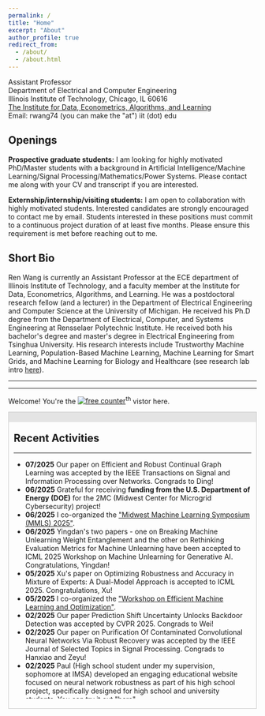 ```yaml
---
permalink: /
title: "Home"
excerpt: "About"
author_profile: true
redirect_from: 
  - /about/
  - /about.html
---
```


Assistant Professor<br/>
Department of Electrical and Computer Engineering<br/>
Illinois Institute of Technology, Chicago, IL 60616<br/>
[The Institute for Data, Econometrics, Algorithms, and Learning](https://www.ideal-institute.org/)<br/>
Email: rwang74 (you can make the "at") iit (dot) edu

**Openings**
------
**Prospective graduate students:** I am looking for highly motivated PhD/Master students with a background in Artificial Intelligence/Machine Learning/Signal Processing/Mathematics/Power Systems. Please contact me along with your CV and transcript if you are interested.
 
**Externship/internship/visiting students:** I am open to collaboration with highly motivated students. Interested candidates are strongly encouraged to contact me by email. Students interested in these positions must commit to a continuous project duration of at least five months. Please ensure this requirement is met before reaching out to me. <!---For undergraduate and Master students already enrolled in IIT, if you're interested in doing research in my group, please setup an appointment with me via your IIT emails.--->

**Short Bio**
------
Ren Wang is currently an Assistant Professor at the ECE department of Illinois Institute of Technology, and a faculty member at the Institute for Data, Econometrics, Algorithms, and Learning. He was a postdoctoral research fellow (and a lecturer) in the Department of Electrical Engineering and Computer Science at the University of Michigan. He received his Ph.D degree from the Department of Electrical, Computer, and Systems Engineering at Rensselaer Polytechnic Institute. He received both his bachelor's degree and master's degree in Electrical Engineering from Tsinghua University. His research interests include Trustworthy Machine Learning, Population-Based Machine Learning, Machine Learning for Smart Grids, and Machine Learning for Biology and Healthcare (see research lab intro [here](https://wangren09.github.io/Lab/)).

<!---I am a postdoctoral research fellow (and a lecturer) in [the Department of Electrical Engineering and Computer Science](https://eecs.engin.umich.edu/) at [University of Michigan](https://umich.edu/) with Dr. [Alfred Hero](https://hero.engin.umich.edu/). I received my Ph.D degree from [the Department of Electrical, Computer, and Systems Engineering](https://www.ecse.rpi.edu) at [Rensselaer Polytechnic Institute](https://www.rpi.edu) with Dr. [Meng Wang](https://ecse.rpi.edu/~wang/). I received both my bachelor's degree and master's degree in Electrical Engineering in 2013 and 2016 from [Tsinghua University](https://www.tsinghua.edu.cn/en/). I am also closely collaborating with [Dr. Indika Rajapakse](https://rajapakse.lab.medicine.umich.edu) from University of Michigan, [Dr. Sijia Liu](https://lsjxjtu.github.io/index.html) from Michigan State Univeristy, [Dr. Pin-Yu Chen](https://sites.google.com/site/pinyuchenpage), [Dr. Jinjun Xiong](https://researcher.watson.ibm.com/researcher/view.php?person=us-jinjun) from IBM Research. My research interests include Trustworthy Machine Learning, High-Dimensional Data Analysis, Bio-Inspired Machine Learning, and Robustness/Optimization on Smart Grid.--->


<!---**Contact**--->
------
<!---Name: Ren Wang (王韧)--->  
<!---Email: renwang (you can make the "at") umich (dot) edu--->  
<!---EECS Building, 1301 Beal Avenue--->
<!---Ann Arbor, MI 48109-2122--->


---

Welcome! You're the <a href='https://www.counter12.com'><img src='https://www.counter12.com/img-Wy8YB2Y7Z94Wc867-3.gif' border='0' alt='free counter'></a><script type='text/javascript' src='https://www.counter12.com/ad.js?id=Wy8YB2Y7Z94Wc867'></script><sup>th</sup> vistor here.



<div class="sliding-window">
  <div class="handle"></div>
  <div class="content">
    <h2>Recent Activities</h2>
    <hr>
    <ul>
      <li><strong>07/2025</strong> Our paper on Efficient and Robust Continual Graph Learning was accepted by the IEEE Transactions on Signal and Information Processing over Networks. Congrads to Ding!</li>
      <li><strong>06/2025</strong> Grateful for receiving <strong>funding from the U.S. Department of Energy (DOE)</strong> for the 2MC (Midwest Center for Microgrid Cybersecurity) project!</li>
      <li><strong>06/2025</strong> I co-organized the <a href="https://midwest-ml.org/2025/">"Midwest Machine Learning Symposium (MMLS) 2025"</a>.</li>
      <li><strong>06/2025</strong> Yingdan's two papers - one on Breaking Machine Unlearning Weight Entanglement and the other on Rethinking Evaluation Metrics for Machine Unlearning have been accepted to ICML 2025 Workshop on Machine Unlearning for
Generative AI. Congratulations, Yingdan!</li>
      <li><strong>05/2025</strong> Xu's paper on Optimizing Robustness and Accuracy in Mixture of Experts: A Dual-Model Approach is accepted to ICML 2025. Congratulations, Xu!</li>
      <li><strong>05/2025</strong> I co-organized the <a href="https://www.ideal-institute.org/2025/03/07/efficient-machine-learning-and-optimization/">"Workshop on Efficient Machine Learning and Optimization"</a>.</li>
      <li><strong>02/2025</strong> Our paper Prediction Shift Uncertainty Unlocks Backdoor Detection was accepted by CVPR 2025. Congrads to Wei!</li>
      <li><strong>02/2025</strong> Our paper on Purification Of Contaminated Convolutional Neural Networks Via Robust Recovery was accepted by the IEEE Journal of Selected Topics in Signal Processing. Congrads to Hanxiao and Zeyu!</li>
      <li><strong>02/2025</strong> Paul (High school student under my supervision, sophomore at IMSA) developed an engaging educational website focused on neural network robustness as part of his high school project, specifically designed for high school and university students. You can try it out <a href="https://slippery-possible-blood.anvil.app/">"here"</a>.</li>
      <li><strong>02/2025</strong> Our paper on Revisiting Mode Connectivity in Neural Networks with Bezier Surface was accepted by ICLR 2025. Congrads to Jie!</li>
      <li><strong>02/2025</strong> I will serve as the local arrangements chair of <a href="https://ieeemass2025.github.io/ieeemass2025/">"The 22nd IEEE International Conference on
Mobile Ad-Hoc and Smart Systems (MASS 2025, IEEE Computer Society)"</a>, which will be held on Oct.6-8 in Chicago.</li>
      <li><strong>01/2025</strong> Our paper on Heterogeneous Entity Representation for Medicinal Synergy Prediction was accepted by the Bioinformatics.</li>
      <li><strong>01/2025</strong> Our paper on Data-Driven Analysis of T-Product-Based Dynamical Systems was accepted by the IEEE Control Systems Letters.</li>
      <li><strong>12/2024</strong> Our paper on Towards Uncertainty Estimation in Free-Form Medical Question Answering Applications was accepted by the International Journal of Intelligent Real-Time Automation.</li>
      <li><strong>11/2024</strong> I am organizing a workshop on <a href="https://www.ideal-institute.org/2024/10/30/workshop-on-privacy-and-interpretability-in-generative-ai-peering-into-the-black-box//">"Privacy and Interpretability in Generative AI: Peering into the Black Box"</a>, which will be held on Nov.22 (Friday) in-person at Illinois Tech. If you're interested in the workshop, please consider registering for it (The registration is free).</li>
      <li><strong>06/2024</strong> IDEAL is organizing the Annual Meeting and the Industry Day on June 6th and 7th. You are welcome to register for the <a href="https://www.ideal-institute.org/2024/05/06/ideal-annual-meeting-and-industry-day-2024/">event here</a>.</li>
      <li><strong>04/2024</strong> Jane receives <a href="https://www.iit.edu/news/2024-ece-day-seminar-and-student-research-competition">first place in the Best Presentation Award for Ph.D. Research at 2024 ECE Day - Student Research Competition</a>. Congrats! .</li>
      <li><strong>04/2024</strong> Our paper on Deep Adversarial Defense Against Multilevel-Lp Attacks was accepted by 2024 IEEE International Workshop on Machine Learning for Signal Processing.</li>
      <li><strong>02/2024</strong> Our paper on Towards Multi-Task Privacy Preserving In Deep Learning was accepted by IEEE Access.</li>
      <li><strong>01/2024</strong> Our paper on Identifying Backdoor Data with Optimized Scaled Prediction Consistency was accepted by ICLR 2024. Congrads to Soumeyadeep!</li>
      <li><strong>01/2024</strong> Ignacio's paper on Comprehensive Analysis of PINNs for Power System Transient Stability was accepted by Electronics. Congrats!</li>
      <li><strong>10/2023</strong> I am organizing the Frontiers of Data Science: Theory, Applications, and Trustworthiness Seminar at Illinois Tech.</li>
      <li><strong>10/2023</strong> I attended the <a href="https://drive.google.com/file/d/1XiqILOtIkyjWV4e1XougRRtxrQSE4X00/view?usp=sharing">"ASEE DELTA Junior Faculty Institute"</a>.</li>
      <li><strong>09/2023</strong> I am organizing a workshop on <a href="https://www.ideal-institute.org/2023/08/31/trustworthiness-in-the-presence-of-adversaries-and-strategic-agents-in-ml/">"Trustworthiness in the Presence of Adversaries and Strategic Agents in ML"</a>, which will be held on Oct.12 (Thursday) in-person at Northwestern. If you're interested in the workshop, please consider registering for it.</li>
      <li><strong>08/2023</strong> I've been honored with the <a href="https://www.nsf.gov/awardsearch/showAward?AWD_ID=2319243&HistoricalAwards=false"><strong>NSF FMitF Award</strong></a> on <strong>Towards Verified Robustness and Safety in Power System-Informed Neural Networks</strong>. A huge thank you to NSF for the support!</li>
      <li><strong>07/2023</strong> I was invited to give a talk on Deep Learning Attacks and Defenses at the Oak Ridge National Laboratory</li>
      <li><strong>07/2023</strong> I enrolled in the IEEE PES GM 2023 Mentoring Program as an academic mentor</li>
      <li><strong>06/2023</strong> I received the <a href="https://www.orau.org/news/releases/2023/powe-research-grants-awarded-to-junior-faculty.html"><strong>2023 ORAU Ralph E. Powe Junior Faculty Enhancement Award</strong></a> (35 among 167 applications from 93 institutions). Thanks, ORAU!</li>
      <li><strong>04/2023</strong> Our paper on Enhancing Healthcare Model Trustworthiness through Theoretically Guaranteed One-Hidden-Layer CNN Purification was accepted by ICLR 2023 TML4H. Congrads to Hanxiao and Zeyu!</li>
     <li><strong>03/2023</strong> I will serve as a guest editor for the upcoming special issue on <a href="https://www.mdpi.com/journal/electronics/special_issues/Z9OT1GN32T">Advances in Enhancing Energy and Power System Stability and Control</a> in the journal, Electronics (check our <a href="https://drive.google.com/file/d/1TdKJvo8JpZqUlQ5HwdKl7tVm1Vig39UJ/view?usp=sharing">banner</a> and <a href="https://drive.google.com/file/d/1kAhydZnUKRz4JP97O4Rl_7SVoRM1NJJk/view?usp=sharing">flyer</a>). This is an incredible opportunity to contribute to the cutting-edge research in this field and I would like to invite you to join me in this endeavor. Please consider submitting your paper to this special issue!
      <li><strong>02/2023</strong> I received the <a href="https://www.nsf.gov/awardsearch/showAward?AWD_ID=2246157&HistoricalAwards=false"><strong>NSF CISE Research Initiation Initiative (CRII) Award</strong></a> [<a href="https://www.iit.edu/news/engineering-professor-receives-grant-immune-system-inspired-machine-learning-research">News</a>] on <strong>Immune-Inspired Learning Foundations of Neural Network General Robustness</strong>. Thanks NSF for the support!</li>
      <li><strong>02/2023</strong> Our paper on Physics-Aware Backdoor Attacks in Power System Applications was accepted by the 2023 IEEE PES General Meeting. Congrads to Jianing!</li>
      <li><strong>02/2023</strong> I gave a talk on Practical Machine Learning Attacks and Defenses at Wayne State University</li>
      <li><strong>01/2023</strong> Our paper on poisoning attack mitigation using self-training was accepted by AAAI’s Workshop on AI Safety and was selected as the <a href="https://safeai.webs.upv.es/index.php/best-paper-award/">Best Paper Award Finalist</a>.</li>
      <li><strong>12/2022</strong> Our paper on Physics-Constrained Adversarial Training was accepted by IEEE Transactions on Artificial Intelligence.</li>
      <li><strong>11/2022</strong> I gave a talk on Trustworthy Machine Learning in the IIT ECE Research Seminar.</li>
      <li><strong>10/2022</strong> I gave a talk on Trojan Attacks and Defenses at the IDEAL.</li>
      <li><strong>09/2022</strong> I joined the Institute for Data, Econometrics, Algorithms, and Learning (<a href="https://www.ideal-institute.org/team/">IDEAL</a>) as a faculty member.</li>
      <li><strong>09/2022</strong> Our paper on kNN attack and defense was accepted by IEEE Access.</li>
      <li><strong>08/2022</strong> I joined the Illinois Institute of Technology as a Tenure-Track Assistant Professor.</li>
    </ul>
  </div>
</div>

<style>
  .sliding-window {
    position: relative;
    overflow: hidden;
    height: 600px;
    border: 1px solid #ccc;
    margin-bottom: 20px;
  }

  .handle {
    position: absolute;
    z-index: 2;
    top: 0;
    right: 0;
    width: 100%;
    height: 20px;
    cursor: grab;
    background-color: #ccc;
    opacity: 0.5;
  }

  .handle:hover {
    opacity: 1;
  }

  .handle:active {
    cursor: grabbing;
  }

  .content {
    position: relative;
    top: 0;
    left: 0;
    right: 0;
    margin-top: 0;
    -webkit-transition: margin-top 0.3s ease;
    transition: margin-top 0.3s ease;
    padding: 10px;
    height: 560px;
    overflow-y: scroll;
  }
</style>








<!---**Recent Activities**
------

**02/2023** I received the NSF CISE Research Initiation Initiative (CRII) Award ([News](https://www.iit.edu/news/engineering-professor-receives-grant-immune-system-inspired-machine-learning-research)). Thanks NSF for the support!

**02/2023** Our paper on Physics-Aware Backdoor Attacks in Power System Applications was accepted by the 2023 IEEE PES General Meeting.

**02/2023** I gave a talk on Practical Machine Learning Attacks and Defenses at Wayne State University

**01/2023** Our paper on poisoning attack mitigation using self-training was accepted by AAAI’s Workshop on AI Safety and was selected as the [Best Paper Award Finalist](https://safeai.webs.upv.es/index.php/best-paper-award/)

**12/2022** Our paper on Physics-Constrained Adversarial Training was accepted by IEEE Transactions on Artificial Intelligence

**11/2022** I gave a talk on Trustworthy Machine Learning in the IIT ECE Research Seminar

**10/2022** I gave a talk on Trojan Attacks and Defenses at the IDEAL

**09/2022** I joined the the Institute for Data, Econometrics, Algorithms, and Learning ([IDEAL](https://www.ideal-institute.org/team/)) as a faculty member

**09/2022** Our paper on kNN attack and defense was accepted by IEEE Access

**08/2022** I joined the Illinois Institute of Technology as a Tenure-Track Assistant Professor--->







<!---I will be a lecturer of the Digital Signal Processing - Lab Course (EECS452), University of Michigan, Winter 2022

**07/2021** I presented our work "Immuno-mimetic Deep Neural Networks (Immuno-Net)" at the ICML-WCB 2021

**07/2021** Our paper "Robust Low-Rank Tensor Recovery From Quantized and Corrupted Measurements" is accepted by Asilomar 2021

**06/2021** I will lead the Michigan team in the Third Online Evaluation of Robust AI hosted by Two-Six Labs (GARD - DARPA)

**06/2021** Our paper "Immuno-mimetic Deep Neural Networks (Immuno-Net)" is accepted by the ICML-WCB, 2021

**06/2021** I will be a reviewer at ICLR 2022

**05/2021** I presented our work "On Fast Adversarial Robustness Adaptation in Model-Agnostic Meta learning" at the ICLR 2021

**05/2021** I will be a reviewer at NeurIPS 2021

**03/2021** I presented our work "Robust AI Guided by the Immune System" at the Guaranteeing AI Robustness Against Deception (GARD) PI Meeting

**02/2021** I am invited to give a lecture on Introduction to Trojan Attack and Detection of Trojan Neural Networks at the CSE 891: Adversarial Machine Learning, Michigan State University

**02/2021** I gave a talk on Adversarial Example and Robust Training, Michigan State University

**01/2021** Our paper "On Fast Adversarial Robustness Adaptation in Model-Agnostic Meta learning" is accepted by ICLR 2021

**12/2020** I lead the Michigan team in the Second Online Evaluation of Robust AI hosted by Two-Six Labs (GARD - DARPA)

**11/2020** I presented our work "Quantized Higher-Order Tensor Recovery by Exploring Low-Dimensional Structures" at the Asilomar Conference on Signals, Systems and Computers 2020

**10/2020** I will be a reviewer at AISTATS 2021

**10/2020** I presented our work "Quantized Higher-Order Tensor Recovery by Exploring Low-Dimensional Structures" at the Asilomar Conference on Signals, Systems and Computers 2020

**09/2020** I am invited to give a lecture on Privacy Protection and Information Extraction, Chongqing University

**08/2020** Our paper "Tensor Recovery from Noisy and Multi-Level Quantized Measurements" is accepted to EURASIP Journal on Advances in Signal Processing

**07/2020** Our paper "Achieve Data Privacy and Clustering Accuracy Simultaneously Through Quantized Data Recovery" is accepted to EURASIP Journal on Advances in Signal Processing

**07/2020** I successfully defended my thesis and will join University of Michigan as a Postdoc--->




<!--Last Update: Jun, 13<sup>th</sup>, 2021. -->
